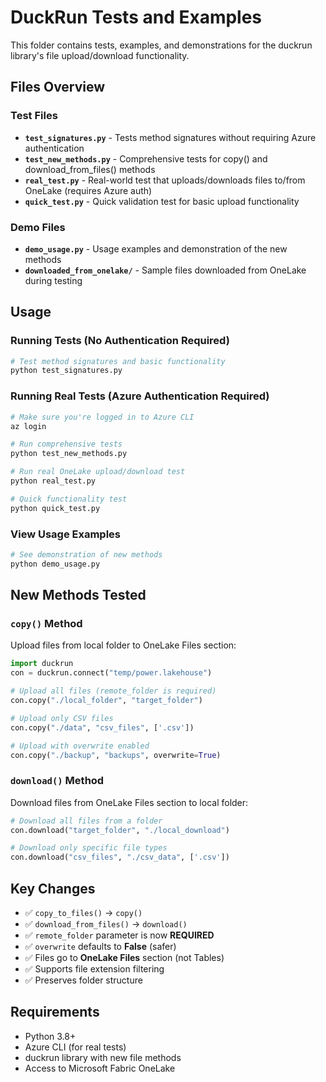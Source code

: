 # DuckRun Tests and Examples

This folder contains tests, examples, and demonstrations for the duckrun library's file upload/download functionality.

## Files Overview

### Test Files
- **`test_signatures.py`** - Tests method signatures without requiring Azure authentication
- **`test_new_methods.py`** - Comprehensive tests for copy() and download_from_files() methods
- **`real_test.py`** - Real-world test that uploads/downloads files to/from OneLake (requires Azure auth)
- **`quick_test.py`** - Quick validation test for basic upload functionality

### Demo Files  
- **`demo_usage.py`** - Usage examples and demonstration of the new methods
- **`downloaded_from_onelake/`** - Sample files downloaded from OneLake during testing

## Usage

### Running Tests (No Authentication Required)
```bash
# Test method signatures and basic functionality
python test_signatures.py
```

### Running Real Tests (Azure Authentication Required)
```bash
# Make sure you're logged in to Azure CLI
az login

# Run comprehensive tests
python test_new_methods.py

# Run real OneLake upload/download test
python real_test.py

# Quick functionality test
python quick_test.py
```

### View Usage Examples
```bash
# See demonstration of new methods
python demo_usage.py
```

## New Methods Tested

### `copy()` Method
Upload files from local folder to OneLake Files section:
```python
import duckrun
con = duckrun.connect("temp/power.lakehouse")

# Upload all files (remote_folder is required)
con.copy("./local_folder", "target_folder")

# Upload only CSV files
con.copy("./data", "csv_files", ['.csv'])

# Upload with overwrite enabled
con.copy("./backup", "backups", overwrite=True)
```

### `download()` Method  
Download files from OneLake Files section to local folder:
```python
# Download all files from a folder
con.download("target_folder", "./local_download")

# Download only specific file types
con.download("csv_files", "./csv_data", ['.csv'])
```

## Key Changes

- ✅ `copy_to_files()` → `copy()`
- ✅ `download_from_files()` → `download()`
- ✅ `remote_folder` parameter is now **REQUIRED**
- ✅ `overwrite` defaults to **False** (safer)
- ✅ Files go to **OneLake Files** section (not Tables)
- ✅ Supports file extension filtering
- ✅ Preserves folder structure

## Requirements

- Python 3.8+
- Azure CLI (for real tests)
- duckrun library with new file methods
- Access to Microsoft Fabric OneLake